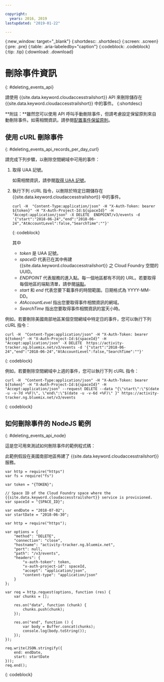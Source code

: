 ```yaml
---

copyright:
  years: 2016, 2019
lastupdated: "2019-01-22"

---
```


{:new_window: target="_blank"}
{:shortdesc: .shortdesc}
{:screen: .screen}
{:pre: .pre}
{:table: .aria-labeledby="caption"}
{:codeblock: .codeblock}
{:tip: .tip}
{:download: .download}



# 刪除事件資訊
{: #deleting_events_api}

請使用 {{site.data.keyword.cloudaccesstrailshort}} API 來刪除儲存在 {{site.data.keyword.cloudaccesstrailshort}} 中的事件。
{:shortdesc}

**附註：**雖然您可以使用 API 呼叫手動刪除事件，但請考慮設定保留原則來自動刪除事件。如需相關資訊，請參閱[配置事件保留原則](/docs/services/cloud-activity-tracker/how-to/configuring_retention_policy.html#configuring_retention_policy)。

## 使用 cURL 刪除事件
{: #deleting_events_api_records_per_day_curl}

請完成下列步驟，以刪除空間網域中可用的事件：

1. 取得 UAA 記號。

    如需相關資訊，請參閱[取得 UAA 記號](/docs/services/cloud-activity-tracker/reference/auth_uaa.html#auth_uaa)。

2. 執行下列 cURL 指令，以刪除於特定日期儲存在 {{site.data.keyword.cloudaccesstrailshort}} 中的事件。

    ```
    curl -H  "Content-Type:application/json" -H "X-Auth-Token: bearer ${token}" -H "X-Auth-Project-Id:${spaceId}" -H "Accept:application/json" -X DELETE  ENDPOINT/v3/events -d '{"start":"2018-06-24","end":"2018-06-24","AtAccountLevel":false,"SearchTime":""}'
    ```
    {: codeblock}

    其中

    * *token* 是 UAA 記號。
    * *spaceID* 代表已在其中佈建 {{site.data.keyword.cloudaccesstrailshort}} 之 Cloud Foundry 空間的 UUID。
    * *ENDPOINT* 代表服務的進入點。每一個地區都有不同的 URL。若要取得每個地區的端點清單，請參閱[端點](/docs/services/cloud-activity-tracker/reference/ref_endpoints.html#api_endpoints)。
    * *start* 和 *end* 代表您要下載事件的時間範圍。日期格式為 YYYY-MM-DD。 
    * *AtAccountLevel* 指出您要取得事件相關資訊的網域。
    * *SearchTime* 指出您要取得事件相關資訊的當天小時。


例如，若要刪除美國南部地區某個空間網域中特定日的事件，您可以執行下列 cURL 指令：

```
curl -H  "Content-Type:application/json" -H "X-Auth-Token: bearer ${token}" -H "X-Auth-Project-Id:${spaceId}" -H "Accept:application/json" -X DELETE  https://activity-tracker.ng.bluemix.net/v3/events -d '{"start":"2018-06-24","end":"2018-06-24","AtAccountLevel":false,"SearchTime":""}'
```
{: codeblock}

例如，若要刪除空間網域中上週的事件，您可以執行下列 cURL 指令：

```
curl -H  "Content-Type:application/json" -H "X-Auth-Token: bearer ${token}" -H "X-Auth-Project-Id:${spaceId}" -H "Accept:application/json" --request DELETE --data "{\"start\":\"$(date -u -v-7d +%F)\", \"end\":\"$(date -u -v-6d +%F)\" }" https://activity-tracker.ng.bluemix.net/v3/events
```
{: codeblock}


## 如何刪除事件的 NodeJS 範例
{: #deleting_events_api_node}

這是您可用來測試如何刪除事件的範例程式碼：

此範例假設在美國南部地區佈建了 {{site.data.keyword.cloudaccesstrailshort}} 服務。 

```
var http = require("https")
var fs = require("fs")

var token = "{TOKEN}";

// Space ID of the Cloud Foundry space where the {{site.data.keyword.cloudaccesstrailshort}} service is provisioned.
var spaceId = "{SPACE_ID}";

var endDate = "2018-07-02";
var startDate = "2018-06-30";

var http = require("https");

var options = {
    "method": "DELETE",
    "connection": "close",
    "hostname": "activity-tracker.ng.bluemix.net",
    "port": null,
    "path": "/v3/events",
    "headers": {
        "x-auth-token": token,
        "x-auth-project-id": spaceId,
        "accept": "application/json",
        "content-type": "application/json"
    }
};

var req = http.request(options, function (res) {
    var chunks = [];

    res.on("data", function (chunk) {
        chunks.push(chunk);
    });

    res.on("end", function () {
        var body = Buffer.concat(chunks);
        console.log(body.toString());
    });
});

req.write(JSON.stringify({
    end: endDate,
    start: startDate
}));
req.end();
```
{: codeblock}
